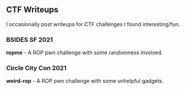 ## CTF Writeups

I occasionally post writeups for CTF challenges I found interesting/fun.

### BSIDES SF 2021
**ropme** - A ROP pwn challenge with some randomness involved.


### Circle City Con 2021
**weird-rop** - A ROP pwn challenge with some unhelpful gadgets.
